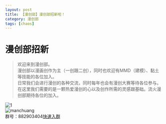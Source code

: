 ```yaml
---
layout: post
title: 【漫创部】漫创部招新啦！
category: 漫创部
tags: [chaos]
---
```


# 漫创部招新

>欢迎来到漫创部。<br />
漫创部以漫画创作为主（一创跟二创），同时也欢迎有MMD（建模）、黏土等技能的各位加入。<br />
日常我们会进行漫创的各种交流，同时每年也会有漫创大赛等待各位参与。<br />
在这里我们需要的是一颗热爱漫创的心以及创作所需的灵感跟基础。流火漫创部期待各位的加入。<br />

![1](https://dev.tencent.com/u/Water_Emissary/p/pbed/git/raw/master/manchuang/zhoaixng/1.png)
<br />
![manchuang](https://dev.tencent.com/u/Water_Emissary/p/pbed/git/raw/master/manchuang/zhoaixng/manchuang.png)
<br />
群号：882903404[快速入群](//shang.qq.com/wpa/qunwpa?idkey=919169d0c7d8eb04b03fccb10216cf9a3e14d0d6996a3361705767eee5ec46c9)
